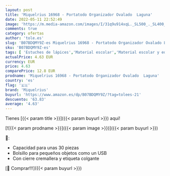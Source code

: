 ```yaml
---
layout: post
title: 'Miquelrius 16968 - Portatodo Organizador Ovalado  Laguna'
date: 2022-05-11 22:52:49
image: 'https://m.media-amazon.com/images/I/31q9u914xqL._SL500_._SL400_.jpg'
comments: true
category: ofertas
author: 'tole.es'
slug: 'B07BDQMY9Z-es Miquelrius 16968 - Portatodo Organizador Ovalado Laguna'
sku: 'B07BDQMY9Z-es'
tags: [ 'Estuches de lápices','Material escolar','Material escolar y educativo','Oficina y papelería','miquelrius','🇪🇸', ]
actualPrice: 4.63 EUR
currency: EUR
price: 4.63
comparePrice: 12.8 EUR
prodname: 'Miquelrius 16968 - Portatodo Organizador Ovalado  Laguna'
country: 'es'
flag: '🇪🇸'
brand: 'Miquelrius'
buyurl: 'https://www.amazon.es/dp/B07BDQMY9Z/?tag=tolees-21'
descuento: '63.83'
average: '4.63'
---
```


Tienes [{{< param title >}}]({{< param buyurl >}}) aqui!

[![{{< param prodname >}}]({{< param image >}})]({{< param buyurl >}})

🔎:

- Capacidad para unas 30 piezas
- Bolsillo para pequeños objetos como un USB
- Con cierre cremallera y etiqueta colgante

[🛒 Comprar!!!]({{< param buyurl >}})

